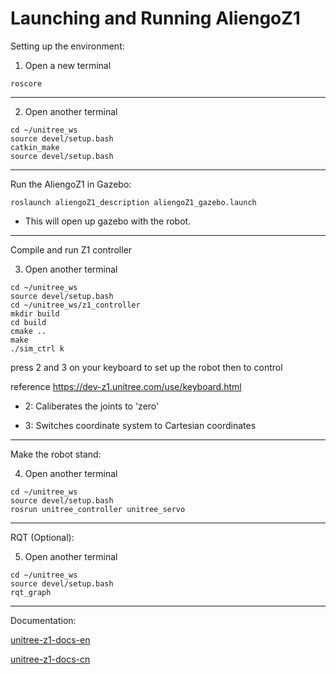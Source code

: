 # Launching and Running AliengoZ1
Setting up the environment:

1. Open a new terminal
~~~
roscore
~~~
___
2. Open another terminal
~~~
cd ~/unitree_ws                                                        
source devel/setup.bash
catkin_make
source devel/setup.bash
~~~
___                     
Run the AliengoZ1 in Gazebo:
~~~
roslaunch aliengoZ1_description aliengoZ1_gazebo.launch
~~~
- This will open up gazebo with the robot.
___
Compile and run Z1 controller

3. Open another terminal
~~~
cd ~/unitree_ws                                                        
source devel/setup.bash
cd ~/unitree_ws/z1_controller
mkdir build
cd build
cmake ..
make
./sim_ctrl k
~~~
press 2 and 3 on your keyboard to set up the robot then to control 

reference https://dev-z1.unitree.com/use/keyboard.html

 - 2: Caliberates the joints to 'zero'

 - 3: Switches coordinate system to Cartesian coordinates
___
Make the robot stand:

4. Open another terminal
~~~
cd ~/unitree_ws
source devel/setup.bash
rosrun unitree_controller unitree_servo
~~~
___
RQT (Optional):

5. Open another terminal
~~~
cd ~/unitree_ws
source devel/setup.bash
rqt_graph
~~~
___
Documentation:

[unitree-z1-docs-en](http://dev-z1.unitree.com)

[unitree-z1-docs-cn](http://dev-z1.cn.unitree.com)


